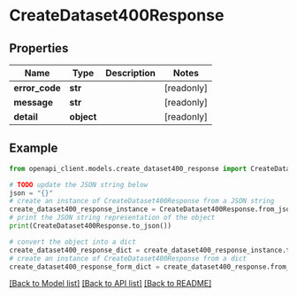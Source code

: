 # CreateDataset400Response


## Properties

Name | Type | Description | Notes
------------ | ------------- | ------------- | -------------
**error_code** | **str** |  | [readonly] 
**message** | **str** |  | [readonly] 
**detail** | **object** |  | [readonly] 

## Example

```python
from openapi_client.models.create_dataset400_response import CreateDataset400Response

# TODO update the JSON string below
json = "{}"
# create an instance of CreateDataset400Response from a JSON string
create_dataset400_response_instance = CreateDataset400Response.from_json(json)
# print the JSON string representation of the object
print(CreateDataset400Response.to_json())

# convert the object into a dict
create_dataset400_response_dict = create_dataset400_response_instance.to_dict()
# create an instance of CreateDataset400Response from a dict
create_dataset400_response_form_dict = create_dataset400_response.from_dict(create_dataset400_response_dict)
```
[[Back to Model list]](../README.md#documentation-for-models) [[Back to API list]](../README.md#documentation-for-api-endpoints) [[Back to README]](../README.md)


